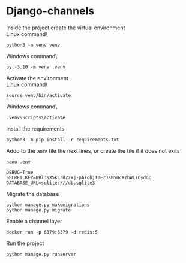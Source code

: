 # Django-channels

Inside the project create the virtual environment \
Linux command\
```
python3 -m venv venv
```
Windows command\
```
py -3.10 -m venv .venv
```
Activate the environment\
Linux command\
```
source venv/bin/activate
```
Windows command\
```
.venv\Scripts\activate
```
Install the requirements
```
python3 -m pip install -r requirements.txt
```
Addd to the .env file the next lines, or create the file if it does not exits
```
nano .env
```
```
DEBUG=True
SECRET_KEY=KBl3sX5kLrd2zxj-pAichjT0EZJKMS0cXzhWI7Cydqc
DATABASE_URL=sqlite:///db.sqlite3
```
Migrate the database
```
python manage.py makemigrations
python manage.py migrate
```
Enable a channel layer
```
docker run -p 6379:6379 -d redis:5
```
Run the project
```
python manage.py runserver
```
